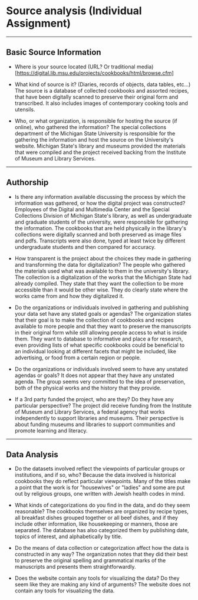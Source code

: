 # Source analysis (Individual Assignment)

---

## Basic Source Information

* Where is your source located (URL? Or traditional media)
[https://digital.lib.msu.edu/projects/cookbooks/html/browse.cfm]

* What kind of source is it? (Diaries, records of objects, data tables, etc...)
The source is a database of collected cookbooks and assorted recipes, that have been digitally scanned to preserve their original form and transcribed. It also includes images of contemporary cooking tools and utensils.

* Who, or what organization, is responsible for hosting the source (if online), who gathered the information?
The special collections department of the Michigan State University is responsible for the gathering the information and host the source on the University's website. Michigan State's library and museums provided the materials that were compiled and the project received backing from the Institute of Museum and Library Services.

---

## Authorship

* Is there any information available discussing the process by which the information was gathered, or how the digital project was constructed?
Employees of the Digital and Multimedia Center and the Special Collections Division of Michigan State's library, as well as undergraduate and graduate students of the university, were responsible for gathering the information. The cookbooks that are held physically in the library's collections were digitally scanned and both preserved as image files and pdfs. Transcripts were also done, typed at least twice by different undergraduate students and then compared for accuracy.

* How transparent is the project about the choices they made in gathering and transforming the data for digitalization?
The people who gathered the materials used what was available to them in the university's library. The collection is a digitalization of the works that the Michigan State had already compiled. They state that they want the collection to be more accessible than it would be other wise. They do clearly state where the works came from and how they digitalized it.

* Do the organizations or individuals involved in gathering and publishing your data set have any stated goals or agendas?
The organization states that their goal is to make the collection of cookbooks and recipes available to more people and that they want to preserve the manuscripts in their original form while still allowing people access to what is inside them. They want to database to informative and place a for research, even providing lists of what specific cookbooks could be beneficial to an individual looking at different facets that might be included, like advertising, or food from a certain region or people.

* Do the organizations or individuals involved seem to have any unstated agendas or goals?
It does not appear that they have any unstated agenda. The group seems very committed to the idea of preservation, both of the physical works and the history that they provide.

* If a 3rd party funded the project, who are they? Do they have any particular perspective?
The project did receive funding from the Institute of Museum and Library Services, a federal agency that works independently to support libraries and museums. Their perspective is about funding museums and libraries to support communities and promote learning and literacy.

---

## Data Analysis

* Do the datasets involved reflect the viewpoints of particular groups or institutions, and if so, who?
Because the data involved is historical cookbooks they do reflect particular viewpoints. Many of the titles make a point that the work is for "housewives" or "ladies" and some are put out by religious groups, one written with Jewish health codes in mind.

* What kinds of categorizations do you find in the data, and do they seem reasonable?
The cookbooks themselves are organized by recipe types, all breakfast dishes grouped together or all beef dishes, and if they include other information, like housekeeping or manners, those are separated. The database has also categorized them by publishing date, topics of interest, and alphabetically by title.

* Do the means of data collection or categorization affect how the data is constructed in any way?
The organization notes that they did their best to preserve the original spelling and grammatical marks of the manuscripts and presents them straightforwardly.

* Does the website contain any tools for visualizing the data? Do they seem like they are making any kind of arguments?
The website does not contain any tools for visualizing the data.
